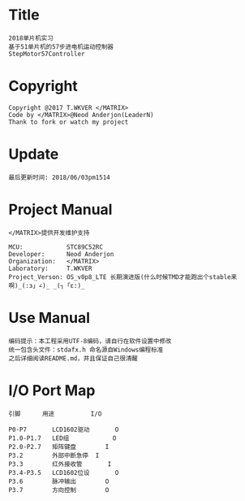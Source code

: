 Title
===============

	2018单片机实习 
	基于51单片机的57步进电机运动控制器
	StepMotor57Controller

Copyright
===============

	Copyright @2017 T.WKVER </MATRIX>
	Code by </MATRIX>@Neod Anderjon(LeaderN)
	Thank to fork or watch my project

Update
===============

	最后更新时间: 2018/06/03pm1514

Project Manual
===============

	</MATRIX>提供开发维护支持

	MCU:			STC89C52RC
	Developer: 		Neod Anderjon 
	Organization: 	</MATRIX>
	Laboratory: 	T.WKVER
	Project_Verson: OS_v0p8_LTE 长期演进版(什么时候TMD才能跑出个stable来啊)_(:з」∠)_ _(┐「ε:)_
	
Use Manual
===============

	编码提示：本工程采用UTF-8编码，请自行在软件设置中修改
	统一包含头文件：stdafx.h 命名源自Windows编程标准
	之后详细阅读README.md，并且保证自己很清醒
	
I/O Port Map
===============

	引脚		用途			I/O		

	P0-P7		LCD1602驱动		O
	P1.0-P1.7	LED组			O
	P2.0-P2.7	矩阵键盘		I
	P3.2		外部中断急停	I
	P3.3		红外接收管		I
	P3.4-P3.5	LCD1602位设		O
	P3.6		脉冲输出		O
	P3.7		方向控制		O
	
	